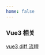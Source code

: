 ```yaml
---
home: false
---
```


### Vue3 相关

[vue3 diff 流程](https://juejin.cn/post/7324151621297897507)

<style>
@media screen and (min-width: 400px) {
  .theme-default-content:not(.custom) {
    margin-left: 240px;
  }
  .page-meta, .page-nav {
    margin-left: 240px;
  }
}
</style>

